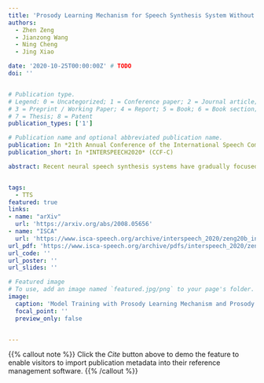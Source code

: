 ```yaml
---
title: 'Prosody Learning Mechanism for Speech Synthesis System Without Text Length Limit'
authors:
  - Zhen Zeng
  - Jianzong Wang
  - Ning Cheng
  - Jing Xiao

date: '2020-10-25T00:00:00Z' # TODO
doi: ''


# Publication type.
# Legend: 0 = Uncategorized; 1 = Conference paper; 2 = Journal article;
# 3 = Preprint / Working Paper; 4 = Report; 5 = Book; 6 = Book section;
# 7 = Thesis; 8 = Patent
publication_types: ['1']

# Publication name and optional abbreviated publication name.
publication: In *21th Annual Conference of the International Speech Communication Association*
publication_short: In *INTERSPEECH2020* (CCF-C)

abstract: Recent neural speech synthesis systems have gradually focused on the control of prosody to improve the quality of synthesized speech, but they rarely consider the variability of prosody and the correlation between prosody and semantics together. In this paper, a prosody learning mechanism is proposed to model the prosody of speech based on TTS system, where the prosody information of speech is extracted from the mel-spectrum by a prosody learner and combined with the phoneme sequence to reconstruct the mel-spectrum. Meanwhile, the semantic features of text from the pre-trained language model is introduced to improve the prosody prediction results. In addition, a novel self-attention structure, named as local attention, is proposed to lift this restriction of input text length, where the relative position information of the sequence is modeled by the relative position matrices so that the position encodings is no longer needed. Experiments on English and Mandarin show that speech with more satisfactory prosody has obtained in our model. Especially in Mandarin synthesis, our proposed model outperforms baseline model with a MOS gap of 0.08, and the overall naturalness of the synthesized speech has been significantly improved.


tags:
  - TTS
featured: true
links:
- name: "arXiv"
  url: 'https://arxiv.org/abs/2008.05656'
- name: "ISCA"
  url: 'https://www.isca-speech.org/archive/interspeech_2020/zeng20b_interspeech.html'
url_pdf: 'https://www.isca-speech.org/archive/pdfs/interspeech_2020/zeng20b_interspeech.pdf'
url_code: ''
url_poster: ''
url_slides: ''

# Featured image
# To use, add an image named `featured.jpg/png` to your page's folder.
image:
  caption: 'Model Training with Prosody Learning Mechanism and Prosody predictor'
  focal_point: ''
  preview_only: false


---
```


{{% callout note %}}
Click the _Cite_ button above to demo the feature to enable visitors to import publication metadata into their reference management software.
{{% /callout %}}

